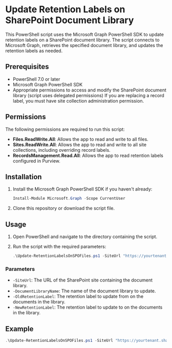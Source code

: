 # Update Retention Labels on SharePoint Document Library

This PowerShell script uses the Microsoft Graph PowerShell SDK to update retention labels on a SharePoint document library. The script connects to Microsoft Graph, retrieves the specified document library, and updates the retention labels as needed.

## Prerequisites

- PowerShell 7.0 or later
- Microsoft Graph PowerShell SDK
- Appropriate permissions to access and modify the SharePoint document library (script uses delegated permissions) If you are replacing a record label, you must have site collection administration permission.

## Permissions

The following permissions are required to run this script:

- **Files.ReadWrite.All**: Allows the app to read and write to all files.
- **Sites.ReadWrite.All**: Allows the app to read and write to all site collections, including overriding record labels.
- **RecordsManagement.Read.All**: Allows the app to read retention labels configured in Purview.

## Installation

1. Install the Microsoft Graph PowerShell SDK if you haven't already:

    ```powershell
    Install-Module Microsoft.Graph -Scope CurrentUser
    ```

2. Clone this repository or download the script file.

## Usage

1. Open PowerShell and navigate to the directory containing the script.

2. Run the script with the required parameters:

    ```powershell
    .\Update-RetentionLabelsOnSPOFiles.ps1 -SiteUrl "https://yourtenant.sharepoint.com/sites/yoursite" -DocumentLibraryName "Documents" -OldRetentionLabelName "YourOldRetentionLabel" -NewRetentionLabelName "YourNewRetentionLabel"
    ```

### Parameters

- `-SiteUrl`: The URL of the SharePoint site containing the document library.
- `-DocumentLibraryName`: The name of the document library to update.
- `-OldRetentionLabel`: The retention label to update from on the documents in the library.
- `-NewRetentionLabel`: The retention label to update to on the documents in the library.

## Example

```powershell
.\Update-RetentionLabelsOnSPOFiles.ps1 -SiteUrl "https://yourtenant.sharepoint.com/sites/yoursite" -DocumentLibraryName "Documents" -OldRetentionLabelName "YourOldRetentionLabel" -NewRetentionLabelName "YourNewRetentionLabel"
